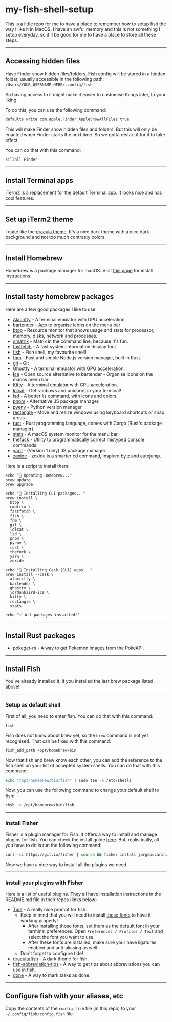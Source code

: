 # my-fish-shell-setup

This is a little repo for me to have a place to remember how to setup fish the way I like it in MacOS. I have an awful memory and this is not something I setup everyday, so it'll be good for me to have a place to store all these steps.

---

## Accessing hidden files

Have Finder show hidden files/folders. Fish config will be stored in a hidden folder, usually accessible in the following path: `/Users/YOUR_USERNAME_HERE/.config/fish`.

So having access to it might make it easier to customise things later, to your liking.

To do this, you can use the following command:

```bash
defaults write com.apple.Finder AppleShowAllFiles true
```

This will make Finder show hidden files and folders. But this will only be enacted when Finder starts the next time. So we gotta restart it for it to take effect.

You can do that with this command:

```bash
killall Finder
```

---

## Install Terminal apps

[iTerm2](https://iterm2.com/) is a replacement for the default Terminal app. It looks nice and has cool features.

---

## Set up iTerm2 theme

I quite like the [dracula theme](https://draculatheme.com/iterm). It's a nice dark theme with a nice dark background and not too much contrasty colors.

---

## Install Homebrew

Homebrew is a package manager for macOS. Visit [this page](https://brew.sh/) for install instructions.

---

## Install tasty homebrew packages

Here are a few good packages I like to use:
- [Alacritty](https://formulae.brew.sh/cask/alacritty) - A terminal emulator with GPU acceleration.
- [bartender](https://formulae.brew.sh/cask/bartender) - App to organise icons on the menu bar
- [btop](https://github.com/aristocratos/btop) - Resource monitor that shows usage and stats for processor, memory, disks, network and processes.
- [cmatrix](https://formulae.brew.sh/formula/cmatrix) - Matrix in the command line, because it's fun.
- [fastfetch](https://formulae.brew.sh/formula/fastfetch#default) - A fast system information display tool.
- [fish](https://formulae.brew.sh/formula/fish) - Fish shell, my favourite shell!
- [fnm](https://formulae.brew.sh/formula/fnm) - Fast and simple Node.js version manager, built in Rust.
- [git](https://formulae.brew.sh/formula/git) - Git
- [Ghostty](https://formulae.brew.sh/cask/ghostty) - A terminal emulator with GPU acceleration.
- [Ice](https://formulae.brew.sh/cask/jordanbaird-ice) - Open source alternative to bartender - Organise icons on the macos menu bar
- [Kitty](https://formulae.brew.sh/cask/kitty) - A terminal emulator with GPU acceleration.
- [lolcat](https://formulae.brew.sh/formula/lolcat) - Get rainbows and unicorns in your terminal!
- [lsd](https://formulae.brew.sh/formula/lsd) - A better `ls` command, with icons and colors.
- [pnpm](https://formulae.brew.sh/formula/pnpm) - Alternative JS package manager.
- [pyenv](https://formulae.brew.sh/formula/pyenv) - Python version manager
- [rectangle](https://formulae.brew.sh/cask/rectangle) - Move and resize windows using keyboard shortcuts or snap areas
- [rust](https://formulae.brew.sh/formula/rust) - Rust programming language, comes with Cargo (Rust's package manager).
- [stats](https://github.com/exelban/stats) - A macOS system monitor for the menu bar.
- [thefuck](https://formulae.brew.sh/formula/thefuck) - Utility to programmatically correct mistyped console commands.
- [yarn](https://formulae.brew.sh/formula/yarn) - (Version 1 only) JS package manager.
- [zoxide](https://formulae.brew.sh/formula/zoxide) - zoxide is a smarter cd command, inspired by z and autojump.

Here is a script to install them:
```
echo "🔄 Updating Homebrew..."
brew update
brew upgrade

echo "🍺 Installing CLI packages..."
brew install \
  btop \
  cmatrix \
  fastfetch \
  fish \
  fnm \
  git \
  lolcat \
  lsd \
  pnpm \
  pyenv \
  rust \
  thefuck \
  yarn \
  zoxide

echo "🍺 Installing Cask (GUI) apps..."
brew install --cask \
  alacritty \
  bartender \
  ghostty \
  jordanbaird-ice \
  kitty \
  rectangle \
  stats

echo "✅ All packages installed!"
```

---

## Install Rust packages

- [pokeget-rs](https://github.com/talwat/pokeget-rs) - A way to get Pokemon images from the PokeAPI.

---

## Install Fish

You've already installed it, if you installed the last brew package listed above!

---

### Setup as default shell

First of all, you need to enter fish. You can do that with this command:

```bash
fish
```

Fish does not know about brew yet, so the `brew` command is not yet recognised. That can be fixed with this command:

```bash
fish_add_path /opt/homebrew/bin
```

Now that fish and brew know each other, you can add the reference to the fish shell on your list of accepted system shells. You can do that with this command:

```bash
echo "/opt/homebrew/bin/fish" | sudo tee -a /etc/shells
```

Now, you can use the following command to change your default shell to fish:

```bash
chsh -s /opt/homebrew/bin/fish
```

---

### Install Fisher

Fisher is a plugin manager for Fish. It offers a way to install and manage plugins for fish.
You can check the install guide [here](https://github.com/jorgebucaran/fisher). But, realistically, all you have to do is run the following command:

```bash
curl -sL https://git.io/fisher | source && fisher install jorgebucaran/fisher
```

Now we have a nice way to install all the plugins we need.

---

### Install your plugins with Fisher

Here is a list of useful plugins. They all have installation instructions in the README.md file in their repos (links below)

- [Tide](https://github.com/IlanCosman/tide) - A really nice prompt for fish.
  - Keep in mind that you will need to install [these fonts](https://github.com/IlanCosman/tide#fonts) to have it working properly!
    - After installing those fonts, set them as the default font in your terminal preferences. Open `Preferences / Profiles / Text` and select the font you want to use.
    - After these fonts are installed, make sure your have ligatures enabled and anti-aliasing as well.
  - Don't forget to configure tide!
- [dracula/fish](https://github.com/dracula/fish) - A dark theme for fish.
- [fish-abbreviation-tips](https://github.com/gazorby/fish-abbreviation-tips) - A way to get tips about abbreviations you can use in fish.
- [done](https://github.com/franciscolourenco/done) - A way to mark tasks as done.

---

## Configure fish with your aliases, etc

Copy the contents of the `config.fish` file (in this repo) to your `~/.config/fish/config.fish` file.
